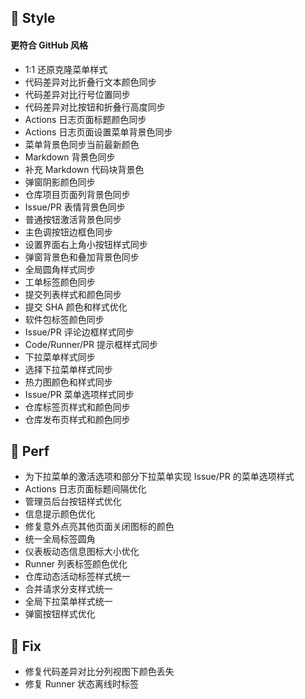 ## 🌈 Style

#### 更符合 GitHub 风格

- 1:1 还原克隆菜单样式
- 代码差异对比折叠行文本颜色同步
- 代码差异对比行号位置同步
- 代码差异对比按钮和折叠行高度同步
- Actions 日志页面标题颜色同步
- Actions 日志页面设置菜单背景色同步
- 菜单背景色同步当前最新颜色
- Markdown 背景色同步
- 补充 Markdown 代码块背景色
- 弹窗阴影颜色同步
- 仓库项目页面列背景色同步
- Issue/PR 表情背景色同步
- 普通按钮激活背景色同步
- 主色调按钮边框色同步
- 设置界面右上角小按钮样式同步
- 弹窗背景色和叠加背景色同步
- 全局圆角样式同步
- 工单标签颜色同步
- 提交列表样式和颜色同步
- 提交 SHA 颜色和样式优化
- 软件包标签颜色同步
- Issue/PR 评论边框样式同步
- Code/Runner/PR 提示框样式同步
- 下拉菜单样式同步
- 选择下拉菜单样式同步
- 热力图颜色和样式同步
- Issue/PR 菜单选项样式同步
- 仓库标签页样式和颜色同步
- 仓库发布页样式和颜色同步

## 🎈 Perf

- 为下拉菜单的激活选项和部分下拉菜单实现 Issue/PR 的菜单选项样式
- Actions 日志页面标题间隔优化
- 管理员后台按钮样式优化
- 信息提示颜色优化
- 修复意外点亮其他页面关闭图标的颜色
- 统一全局标签圆角
- 仪表板动态信息图标大小优化
- Runner 列表标签颜色优化
- 仓库动态活动标签样式统一
- 合并请求分支样式统一
- 全局下拉菜单样式统一
- 弹窗按钮样式优化

## 🐞 Fix

- 修复代码差异对比分列视图下颜色丢失
- 修复 Runner 状态离线时标签
